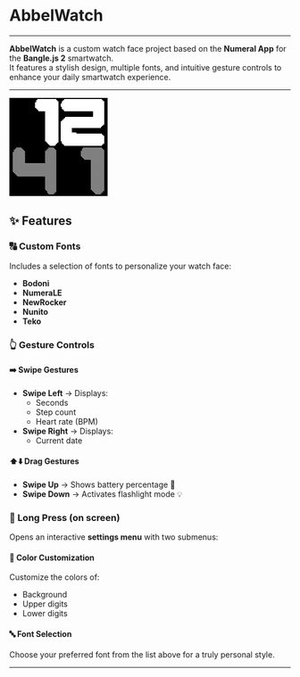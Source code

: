 #  AbbelWatch  
---

**AbbelWatch** is a custom watch face project based on the **Numeral App** for the **Bangle.js 2** smartwatch.  
It features a stylish design, multiple fonts, and intuitive gesture controls to enhance your daily smartwatch experience.

---
![Screenshot of the app](screenshot.png)

## ✨ Features

### 🔠 Custom Fonts  
Includes a selection of fonts to personalize your watch face:
- **Bodoni**
- **NumeraLE**
- **NewRocker**
- **Nunito**
- **Teko**

### 👆 Gesture Controls

#### ➡️ Swipe Gestures
- **Swipe Left** → Displays:  
  - Seconds  
  - Step count  
  - Heart rate (BPM)  
- **Swipe Right** → Displays:  
  - Current date  

#### ⬆️⬇️ Drag Gestures
- **Swipe Up** → Shows battery percentage 🔋  
- **Swipe Down** → Activates flashlight mode 💡  

### 📲 Long Press (on screen)  
Opens an interactive **settings menu** with two submenus:

#### 🎨 Color Customization  
Customize the colors of:
- Background  
- Upper digits  
- Lower digits  

#### 🔤 Font Selection  
Choose your preferred font from the list above for a truly personal style.

---
